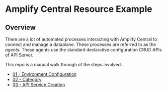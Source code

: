 # Amplify Central Resource Example

## Overview

There are a lot of automated processes interacting with Amplify Central to connect and manage a dataplane. These processes are referred to as the _agents_. These agents use the standard declarative configuration CRUD APIs of API Server.

This repo is a manual walk through of the steps involved.

- [01 - Environment Configuration](./01-env.md)
- [02 - Category](./02-category.md)
- [03 - API Service Creation](./03-apiservice.md)
